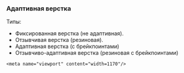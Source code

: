 ### Адаптивная верстка

Типы:
- Фиксированная верстка (не адаптивная).
- Отзывчивая верстка (резиновая).
- Адаптивная верстка (с брейкпоинтами)
- Отзывчиво-адаптивная верстка (резиновая с брейкпоинтами)

```
<meta name="viewport" content="width=1170"/>
```
